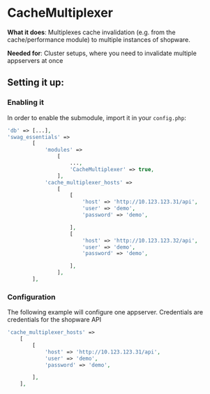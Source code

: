 # CacheMultiplexer
**What it does**: Multiplexes cache invalidation (e.g. from the cache/performance module) to multiple instances of shopware.

**Needed for**: Cluster setups, where you need to invalidate multiple appservers at once

## Setting it up:
### Enabling it
In order to enable the submodule, import it in your `config.php`:

```php
'db' => [...],
'swag_essentials' =>
        [
            'modules' =>
                [
                    ...,
                    'CacheMultiplexer' => true,
                ],
            'cache_multiplexer_hosts' =>
                [
                    [
                        'host' => 'http://10.123.123.31/api',
                        'user' => 'demo',
                        'password' => 'demo',

                    ],
                    [
                        'host' => 'http://10.123.123.32/api',
                        'user' => 'demo',
                        'password' => 'demo',

                    ],
                ],
        ],
```

### Configuration
The following example will configure one appserver. Credentials are credentials for the shopware API

```php
'cache_multiplexer_hosts' =>
    [
        [
            'host' => 'http://10.123.123.31/api',
            'user' => 'demo',
            'password' => 'demo',

        ],
    ],
```
